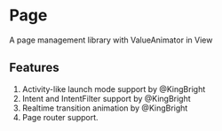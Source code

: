 # Page
A page management library with ValueAnimator in View

## Features

1. Activity-like launch mode support by @KingBright
2. Intent and IntentFilter support by @KingBright
3. Realtime transition animation by @KingBright
4. Page router support.